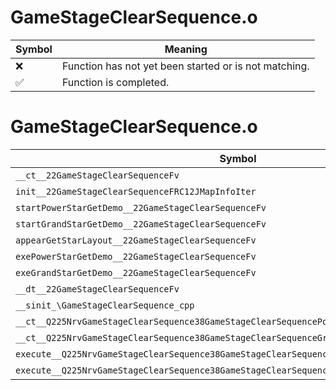 # GameStageClearSequence.o
| Symbol | Meaning 
| ------------- | ------------- 
| :x: | Function has not yet been started or is not matching. 
| :white_check_mark: | Function is completed. 


# GameStageClearSequence.o
| Symbol | Decompiled? |
| ------------- | ------------- |
| `__ct__22GameStageClearSequenceFv` | :x: |
| `init__22GameStageClearSequenceFRC12JMapInfoIter` | :x: |
| `startPowerStarGetDemo__22GameStageClearSequenceFv` | :x: |
| `startGrandStarGetDemo__22GameStageClearSequenceFv` | :x: |
| `appearGetStarLayout__22GameStageClearSequenceFv` | :x: |
| `exePowerStarGetDemo__22GameStageClearSequenceFv` | :x: |
| `exeGrandStarGetDemo__22GameStageClearSequenceFv` | :x: |
| `__dt__22GameStageClearSequenceFv` | :x: |
| `__sinit_\GameStageClearSequence_cpp` | :x: |
| `__ct__Q225NrvGameStageClearSequence38GameStageClearSequencePowerStarGetDemoFv` | :x: |
| `__ct__Q225NrvGameStageClearSequence38GameStageClearSequenceGrandStarGetDemoFv` | :x: |
| `execute__Q225NrvGameStageClearSequence38GameStageClearSequenceGrandStarGetDemoCFP5Spine` | :x: |
| `execute__Q225NrvGameStageClearSequence38GameStageClearSequencePowerStarGetDemoCFP5Spine` | :x: |
